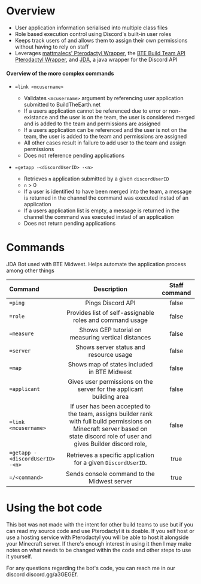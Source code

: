 # Overview
* User application information serialised into multiple class files
* Role based execution control using Discord's built-in user roles
* Keeps track users of and allows them to assign their own permissions without having to rely on staff
* Leverages [mattmalecs' Pterodactyl Wrapper](https://github.com/mattmalec/Pterodactyl4J "Ptero link"), the [BTE Build Team API Pterodactyl Wrapper](https://github.com/BuildTheEarth/build-team-api "BTEAPI link"), and [JDA](https://github.com/DV8FromTheWorld/JDA "JDA link"), a java wrapper for the Discord API 

#### Overview of the more complex commands ####
* `=link <mcusername>`
	* Validates `<mcusername>` argument by referencing user application submitted to BuildTheEarth.net
	* If a users application cannot be referenced due to error or non-existance and the user is on the team, the user is considered merged and is added to the team and permissions are assigned
	* If a users application can be referenced and the user is not on the team, the user is added to the team and permissions are assigned
	* All other cases result in failure to add user to the team and assign permissions
	* Does not reference pending applications

* `=getapp -<discordUserID> -<n>`
	* Retrieves `n` application submitted by a given `discordUserID`
	* `n` > 0
	* If a user is identified to have been merged into the team, a message is returned in the channel the command was executed instad of an application
	* If a users application list is empty, a message is returned in the channel the command was executed instad of an application
	* Does not return pending applications
	

# Commands
JDA Bot used with BTE Midwest. Helps automate the application process among other things

| Command       | Description   | Staff command |
|:--------------|:-------------:|:-------------:|
| `=ping`         | Pings Discord API| false|
| `=role`       | Provides list of self-assignable roles and command usage| false|
| `=measure`      | Shows GEP tutorial on measuring vertical distances| false|
| `=server`		| Shows server status and resource usage| false|
| `=map`			| Shows map of states included in BTE Midwest| false|
| `=applicant`	| Gives user permissions on the server for the applicant building area| false|
| `=link <mcusername>`| If user has been accepted to the team, assigns builder rank with full build permissions on Minecraft server based on state discord role of user and gives Builder discord role, | false|
| `=getapp -<discordUserID> -<n>`    | Retrieves a specific application for a given `DiscordUserID`.| true|
| `=/<command>`  | Sends console command to the Midwest server| true|

# Using the bot code
This bot was not made with the intent for other build teams to use but if you can read my source code and use Pterodactyl 
it is doable. If you self host or use a hosting service with Pterodactyl you will be able to host it alongside your Minecraft server.
If there's enough interest in using it then I may make notes on what needs to be changed within the code and other steps to use it yourself.

For any questions regarding the bot's code, you can reach me in our discord discord.gg/a3GEGEf.